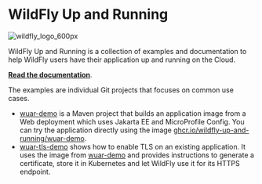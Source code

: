 # WildFly Up and Running

![wildfly_logo_600px](https://user-images.githubusercontent.com/6193/193811479-522567d4-5b31-4c20-854d-de5703cfe719.png)

WildFly Up and Running is a collection of examples and documentation to help WildFly users have their application up and running on the Cloud.

__[Read the documentation](https://wildfly-up-and-running.github.io/docs/)__.

The examples are individual Git projects that focuses on common use cases.

* [wuar-demo](https://github.com/wildfly-up-and-running/wuar-demo) is a Maven project that builds an application image from a Web deployment which uses Jakarta EE and MicroProfile Config. You can try the application directly using the image [ghcr.io/wildfly-up-and-running/wuar-demo](https://ghcr.io/wildfly-up-and-running/wuar-demo).
* [wuar-tls-demo](https://github.com/wildfly-up-and-running/wuar-tls-demo) shows how to enable TLS on an existing application. It uses the image from [wuar-demo](https://github.com/wildfly-up-and-running/wuar-demo) and provides instructions to generate a certificate, store it in Kubernetes and let WildFly use it for its HTTPS endpoint.
